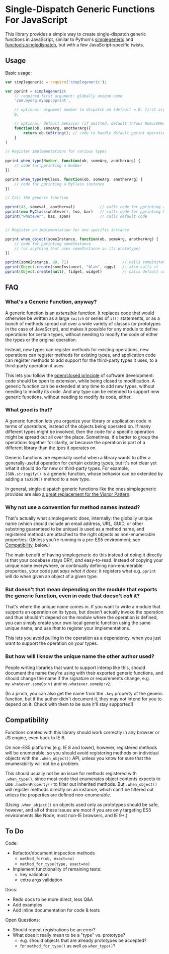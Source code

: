 # Single-Dispatch Generic Functions For JavaScript

This library provides a simple way to create single-dispatch generic functions in JavaScript, similar to Python's [simplegeneric](https://pypi.python.org/pypi/simplegeneric) and [functools.singledispatch](http://legacy.python.org/dev/peps/pep-0443/), but with a few JavaScript-specific twists.


## Usage

Basic usage:

```javascript
var simplegeneric = require('simplegeneric');

var pprint = simplegeneric(
    // required first argument: globally unique name
    'com.myorg.myapp:pprint',

    // optional: argument number to dispatch on (default = 0: first argument)
    0,

    // optional: default behavior (if omitted, default throws NoSuchMethod)                          
    function(ob, someArg, anotherArg){
        return ob.toString(); // code to handle default pprint operation
    }
)

// Register implementations for various types
 
pprint.when_type(Number, function(ob, someArg, anotherArg) { 
    // code for pprinting a Number
})

pprint.when_type(MyClass, function(ob, someArg, anotherArg) { 
    // code for pprinting a MyClass instance
})

// Call the generic function

pprint(43, someval, anotherval)           // calls code for pprinting a number
pprint(new MyClass(whatever), foo, bar)   // calls code for pprinting MyClass
pprint("whatever", baz, spam)             // calls default code


// Register an implementation for one specific instance

pprint.when_object(someInstance, function(ob, someArg, anotherArg) { 
    // code for pprinting someInstance
    // (or anything that uses someInstance as its prototype)
})

pprint(someInstance, 99, 71)                        // calls someInstance code
pprint(Object.create(someInstance), "blah", eggs)   // also calls it 
pprint(Object.create(null), fidget, widget)         // calls default code
```

<!--For more, see the [docs]().-->


## FAQ

### What's a Generic Function, anyway?

A generic function is an *extensible* function.  It replaces code that would otherwise be written as a large ``switch`` or series of ``if()`` statements, or as a bunch of methods spread out over a wide variety of classes (or prototypes in the case of JavaScript), and makes it possible for any module to define operations for certain types, without needing to modify the code of either the types or the original operation.

Instead, new types can register methods for existing operations, new operations can register methods for existing types, and application code can register methods to add support for the third-party types it uses, to a third-party operation it uses.

This lets you follow the [open/closed principle](http://en.wikipedia.org/wiki/Open/closed_principle) of software development: code should be open to extension, while being closed to modification.  A generic function can be extended at any time to add new types, without needing to modify its code.  And any type can be extended to support new generic functions, without needing to modify *its* code, either.  


### What good is that?

A generic function lets you organize your library or application code in terms of *operations*, instead of the objects being operated on.  If many different types might be involved, then the code for a specific operation might be spread out all over the place.  Sometimes, it's better to group the operations together for clarity, or because the operation is part of a different library than the tpes it operates on. 

Generic functions are especially useful when a library wants to offer a generally-useful operation for certain existing types, but it's not clear yet what it should do for new or third-party types.  For example, ``JSON.stringify()`` is a generic function, whose behavior can be extended by adding a ``toJSON()`` method to a new type.

In general, single-dispatch generic functions like the ones simplegeneric provides are also [a great replacement for the Visitor Pattern](http://peak.telecommunity.com/DevCenter/VisitorRevisited).


### Why not use a convention for method names instead?

That's actually what simplegeneric does, internally: the globally unique name (which should include an email address, URL, GUID, or other substring guaranteed to be unique) is used as a method name, and registered methods are attached to the right objects as non-enumerable properties.  (Unless you're running in a pre-ES5 environment; see [Compatibility](#compatibility), below.)

The main benefit of having simplegeneric do this instead of doing it directly is that your codebase stays DRY, *and* easy-to-read.  Instead of copying your unique name everywhere, or continually defining non-enumerable properties, your code just *says what it does*: it registers what e.g. ``pprint`` will do when given an object of a given type.


### But doesn't that mean depending on the module that exports the generic function, even in code that doesn't *call* it?

That's where the unique name comes in.  If you want to write a module that supports an operation on its types, but doesn't actually invoke the operation and thus shouldn't depend on the module where the operation is defined, you can simply create your own local generic function using the same unique name, and use *that* to register your implementations.

This lets you avoid pulling in the operation as a dependency, when you just want to support the operation on your types.

### But how will I know the unique name the other author used?

People writing libraries that want to support interop like this, should document the name they're using with their exported generic functions, and should change the name if the signature or requirements change, e.g. ``my.whatever.someOp:v1`` and ``my.whatever.someOp:v2``.

(In a pinch, you can also get the name from the ``.key`` property of the generic function, but if the author didn't document it, they may not intend for you to depend on it.  Check with them to be sure it'll stay supported!) 
 
## Compatibility <a name="compatibility"></a>

Functions created with this library should work correctly in any browser or JS engine, even back to IE 6.

On non-ES5 platforms (e.g. IE 8 and lower), however, registered methods will be enumerable, so you should avoid registering methods on individual objects with the ``.when_object()`` API, unless you know for sure that the enumerability will not be a problem.

This should usually not be an issue for methods registered with ``.when_type()``, since most code that enumerates object contents expects to use ``.hasOwnProperty()`` to filter out inherited methods.  But ``.when_object()`` will register methods directly on an instance, which can't be filtered out unless the properties are defined non-enumerable.

(Using ``.when_object()`` on objects used only as prototypes should be safe, however, and all of these issues are moot if you are only targeting ES5 environments like Node, most non-IE browsers, and IE 9+.)

## To Do

Code:
* Refactor/document inspection methods
    * ``method_for(ob, exact=no)``
    * ``method_for_type(type, exact=no)``
* Implement functionality of remaining tests:
    * key validation
    * extra args validation

Docs:
* Redo docs to be more direct, less Q&A
* Add examples
* Add inline documentation for code & tests

Open Questions:
* Should repeat registrations be an error?
* What does it really mean to be a "type" vs. prototype?
    * e.g. should objects that are already prototypes be accepted?
    * for ``method_for_type()`` as well as ``when_type()``? 

  